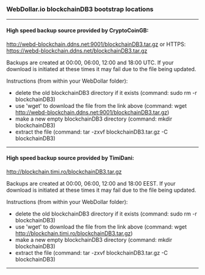 ### WebDollar.io blockchainDB3 bootstrap locations

-----------

#### High speed backup source provided by CryptoCoinGB:
http://webd-blockchain.ddns.net:9001/blockchainDB3.tar.gz
or HTTPS:
https://webd-blockchain.ddns.net/blockchainDB3.tar.gz

Backups are created at 00:00, 06:00, 12:00 and 18:00 UTC.
If your download is initiated at these times it may fail due to the file being updated.

Instructions (from within your WebDollar folder): 
+ delete the old blockchainDB3 directory if it exists (command: sudo rm -r blockchainDB3)
+ use 'wget' to download the file from the link above (command: wget http://webd-blockchain.ddns.net:9001/blockchainDB3.tar.gz)
+ make a new empty blockchainDB3 directory (command: mkdir blockchainDB3)
+ extract the file (command: tar -zxvf blockchainDB3.tar.gz -C blockchainDB3)

-----------

#### High speed backup source provided by TimiDani:
http://blockchain.timi.ro/blockchainDB3.tar.gz

Backups are created at 00:00, 06:00, 12:00 and 18:00 EEST.
If your download is initiated at these times it may fail due to the file being updated.

Instructions (from within your WebDollar folder): 
+ delete the old blockchainDB3 directory if it exists (command: sudo rm -r blockchainDB3)
+ use 'wget' to download the file from the link above (command: wget http://blockchain.timi.ro/blockchainDB3.tar.gz)
+ make a new empty blockchainDB3 directory (command: mkdir blockchainDB3)
+ extract the file (command: tar -zxvf blockchainDB3.tar.gz -C blockchainDB3)

-----------
